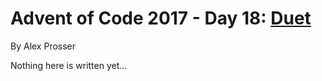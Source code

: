# Advent of Code 2017 - Day 18: [Duet](https://adventofcode.com/2017/day/18)
By Alex Prosser

Nothing here is written yet...